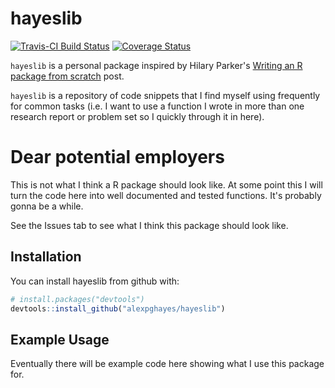 
<!-- README.md is generated from README.Rmd. Please edit that file -->
hayeslib
========

[![Travis-CI Build Status](https://travis-ci.org/alexpghayes/hayeslib.svg?branch=master)](https://travis-ci.org/alexpghayes/hayeslib) [![Coverage Status](https://img.shields.io/codecov/c/github/alexpghayes/hayeslib/master.svg)](https://codecov.io/github/alexpghayes/hayeslib?branch=master)

`hayeslib` is a personal package inspired by Hilary Parker's [Writing an R package from scratch](https://hilaryparker.com/2014/04/29/writing-an-r-package-from-scratch/) post.

`hayeslib` is a repository of code snippets that I find myself using frequently for common tasks (i.e. I want to use a function I wrote in more than one research report or problem set so I quickly through it in here).

Dear potential employers
========================

This is not what I think a R package should look like. At some point this I will turn the code here into well documented and tested functions. It's probably gonna be a while.

See the Issues tab to see what I think this package should look like.

Installation
------------

You can install hayeslib from github with:

``` r
# install.packages("devtools")
devtools::install_github("alexpghayes/hayeslib")
```

Example Usage
-------------

Eventually there will be example code here showing what I use this package for.
